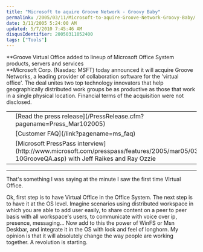 ```yaml
---
title: "Microsoft to aquire Groove Network - Groovy Baby"
permalink: /2005/03/11/Microsoft-to-aquire-Groove-Network-Groovy-Baby/
date: 3/11/2005 5:24:00 AM
updated: 5/7/2010 7:45:46 AM
disqusIdentifier: 20050311052400
tags: ["Tools"]
---
```

**Groove Virtual Office added to lineup of Microsoft Office System 
products, servers and services  
**Microsoft Corp. (Nasdaq: MSFT) today 
announced it will acquire Groove Networks, a leading provider of collaboration 
software for the 'virtual office'. The deal unites two top technology innovators 
that help geographically distributed work groups be as productive as those that 
work in a single physical location. Financial terms of the acquisition were not 
disclosed.   

<!-- more -->

<table>
  <tbody>
  <tr>
    <td valign="center"></td>
    <td valign="center">[Read the press 
      release](/PressRelease.cfm?pagename=Press_Mar102005) </td></tr>
  <tr>
    <td valign="center"></td>
    <td valign="center">[Customer FAQ](/link?pagename=ms_faq)</td></tr>
  <tr>
    <td valign="center">  
</td>
    <td valign="center">[Microsoft 
      PressPass interview](http://www.microsoft.com/presspass/features/2005/mar05/03-10GrooveQA.asp)  
with Jeff Raikes and Ray Ozzie 
</td></tr></tbody></table>


* * *

That's something I was saying at the minute I saw the first time Virtual 
Office.  

Ok, first step is to have Virtual Office in the Office System. 
The next step is to have it at the OS level. Imagine scenarios using distributed 
workspace in which you are able to add user easily, to share content on a peer 
to peer basis with all workspace's users, to communicate with voice over ip, 
presence, messaging... Now add to this the power of WinFS or Msn Deskbar, and 
integrate it in the OS with look and feel of longhorn. My opinion is that 
it will absolutely change the way people are working together. A revolution is 
starting.
